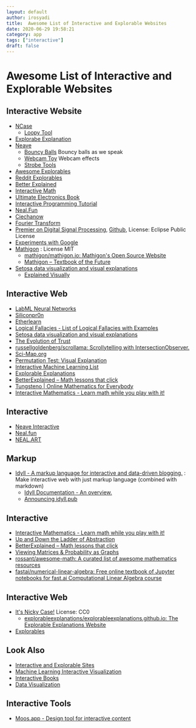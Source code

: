 ```yaml
---
layout: default
author: irosyadi
title:  Awesome List of Interactive and Explorable Websites
date: 2020-06-29 19:58:21
category: app
tags: ["interactive"]
draft: false
---
```


# Awesome List of Interactive and Explorable Websites

## Interactive Website
- [NCase](https://ncase.me/)
  - [Loopy Tool](https://ncase.me/loopy/)
- [Explorabe Explanation](https://explorabl.es/)
- [Neave](https://neave.com/)
    - [Bouncy Balls](https://bouncyballs.org/) Bouncy balls as we speak
    - [Webcam Toy](https://webcamtoy.com/) Webcam effects
    - [Strobe Tools](https://strobe.cool/)
- [Awesome Explorables](https://github.com/sp4ke/awesome-explorables)
- [Reddit Explorables](https://www.reddit.com/r/explorables/)
- [Better Explained](https://betterexplained.com/)
- [Interactive Math](https://www.intmath.com/)
- [Ultimate Electronics Book](https://ultimateelectronicsbook.com/)
- [Interactive Programming Tutorial](https://nbasic.net/apps/tutorial_learn.html)
- [Neal.Fun](https://neal.fun/)
- [Ciechanow](https://ciechanow.ski/)
- [Fourier Transform](https://www.jezzamon.com/fourier/index.html)
- [Premier on Digital Signal Processing](https://jackschaedler.github.io/circles-sines-signals/index.html), [Github](https://github.com/jackschaedler/circles-sines-signals), License: Eclipse Public License
- [Experiments with Google](https://experiments.withgoogle.com/collection/chrome)
- [Mathigon](https://github.com/mathigon) : License MIT
    - [mathigon/mathigon.io: Mathigon's Open Source Website](https://github.com/mathigon/mathigon.io)
    - [Mathigon – Textbook of the Future](https://mathigon.org/)
- [Setosa data visualization and visual explanations](https://setosa.io/#/)
    - [Explained Visually](https://setosa.io/ev/)


## Interactive Web

* [LabML Neural Networks](https://nn.labml.ai/)
* [Siliconpr0n](https://siliconpr0n.org/)
* [Etherlearn](https://etherlearn.cryptizens.io/#/home)
* [Logical Fallacies - List of Logical Fallacies with Examples](https://www.logicalfallacies.org/)
* [Setosa data visualization and visual explanations](https://setosa.io/#/)
* [The Evolution of Trust](https://ncase.me/trust/)
* [russellgoldenberg/scrollama: Scrollytelling with IntersectionObserver.](https://github.com/russellgoldenberg/scrollama)
* [Sci-Map.org](https://sci-map.org/)
* [Permutation Test: Visual Explanation](https://www.jwilber.me/permutationtest/)
* [Interactive Machine Learning List](https://p.migdal.pl/interactive-machine-learning-list/)
* [Explorable Explanations](https://explorabl.es/)
* [BetterExplained – Math lessons that click](https://betterexplained.com/)
* [Tungsteno | Online Mathematics for Everybody](https://www.tungsteno.io/)
* [Interactive Mathematics - Learn math while you play with it!](https://www.intmath.com/)

## Interactive 
- [Neave Interactive](https://neave.com/)
- [Neal.fun](https://neal.fun/)
- [NEAL.ART](https://neal.art/)

## Markup
- [Idyll - A markup language for interactive and data-driven blogging.](https://idyll-lang.org/) : Make interactive web with just markup language (combined with markdown)
    - [Idyll Documentation - An overview.](https://idyll-lang.org/docs)
    - [Announcing idyll.pub](https://idyll.pub/post/announcing-idyll-pub-0a3eff0661df3446a915700d/)

## Interactive
- [Interactive Mathematics - Learn math while you play with it!](https://www.intmath.com/)
- [Up and Down the Ladder of Abstraction](http://worrydream.com/LadderOfAbstraction/)
- [BetterExplained – Math lessons that click](https://betterexplained.com/)
- [Viewing Matrices & Probability as Graphs](https://www.math3ma.com/blog/matrices-probability-graphs)
- [rossant/awesome-math: A curated list of awesome mathematics resources](https://github.com/rossant/awesome-math)
- [fastai/numerical-linear-algebra: Free online textbook of Jupyter notebooks for fast.ai Computational Linear Algebra course](https://github.com/fastai/numerical-linear-algebra)

## Interactive Web
- [It's Nicky Case!](https://ncase.me/) License: CC0
    - [explorableexplanations/explorableexplanations.github.io: The Explorable Explanations Website](https://github.com/explorableexplanations/explorableexplanations.github.io#explorable-explanations)
- [Explorables](https://www.reddit.com/r/explorables/)

## Look Also
- [Interactive and Explorable Sites](../app/interactive-explorable-web.md)
- [Machine Learning Interactive Visualization](../research/ml-visualization.md)
- [Interactive Books](../book/interactive-book.md)
- [Data Visualization](../note/data-visualization.md)

## Interactive Tools
- [Moos.app - Design tool for interactive content](https://moos.app/)


